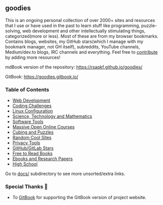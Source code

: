 ## goodies

This is an ongoing personal collection of over 2000+ sites and resources that I use or have used in the past to learn stuff like programming, puzzle-solving, web development and other intellectually stimulating things, categorized(more or less). Most of these are from my browser bookmarks. Contains blogs, websites, my GitHub stars(which I manage with my bookmark manager, not GH itself), subreddits, YouTube channels, Medium/dev.to blogs, IRC channels and everything. Feel free to [contribute](CONTRIBUTING.md) by adding more resources!

mdBook version of the repository: https://rsapkf.github.io/goodies/

GitBook: https://goodies.gitbook.io/

### Table of Contents

- [Web Development](docs/web-development.md)
- [Coding Challenges](docs/coding-challenges.md)
- [Linux Configuration](docs/linux-configuration.md)
- [Science, Technology and Mathematics](docs/science-technology-and-mathematics.md)
- [Software Tools](docs/software-tools.md)
- [Massive Open Online Courses](docs/moocs-and-courses.md)
- [Cubing and Puzzles](docs/cubing-and-puzzles.md)
- [Random Cool Sites](docs/random-cool-sites.md)
- [Privacy Tools](docs/privacy-tools.md)
- [GitHub/GitLab Stars](docs/github-gitlab-stars.md)
- [Free to Read Books](docs/free-to-read-books.md)
- [Ebooks and Research Papers](docs/ebooks-and-research-papers.md)
- [High School](docs/high-school.md)

Go to [docs/](https://github.com/rsapkf/goodies/blob/master/docs) subdirectory to see more unsorted/extra links.

### Special Thanks 💜
- To [GitBook](https://www.gitbook.com/pricing#OpenSource) for supporting the GitBook version of project website.

